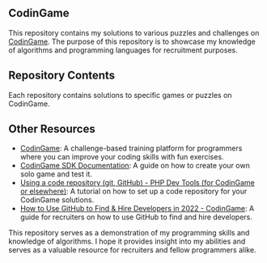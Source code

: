 <h2>CodinGame</h2>
<p>This repository contains my solutions to various puzzles and challenges on <a href="https://www.codingame.com/">CodinGame</a>. The purpose of this repository is to showcase my knowledge of algorithms and programming languages for recruitment purposes.</p> <h2>Repository Contents</h2> <p>Each repository contains solutions to specific games or puzzles on CodinGame. 
 <h2>Other Resources</h2> <ul> <li><a href="https://www.codingame.com/">CodinGame</a>: A challenge-based training platform for programmers where you can improve your coding skills with fun exercises.</li> <li><a href="https://www.codingame.com/playgrounds/25775/codingame-sdk-documentation/create-a-solo-game">CodinGame SDK Documentation</a>: A guide on how to create your own solo game and test it.</li> <li><a href="https://www.codingame.com/playgrounds/77580/php-dev-tools-for-codingame-or-elsewhere/using-a-code-repository-git-github">Using a code repository (git, GitHub) - PHP Dev Tools (for CodinGame or elsewhere)</a>: A tutorial on how to set up a code repository for your CodinGame solutions.</li> <li><a href="https://www.codingame.com/work/blog/find-developers/how-to-use-github-to-find-hire-developers/">How to Use GitHub to Find & Hire Developers in 2022 - CodinGame</a>: A guide for recruiters on how to use GitHub to find and hire developers.</li> </ul> <p>This repository serves as a demonstration of my programming skills and knowledge of algorithms. I hope it provides insight into my abilities and serves as a valuable resource for recruiters and fellow programmers alike.</p>